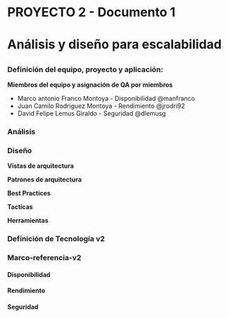# PROYECTO 2 - Documento 1<h1>
# Análisis y diseño para escalabilidad<h2>


### Definición del equipo, proyecto y aplicación:
__Miembros del equipo y asignación de QA por miembros__

* Marco antonio Franco Montoya - Disponibilidad
    @manfranco
* Juan Camilo Rodriguez Montoya - Rendimiento
    @jrodri92
* David Felipe Lemus Giraldo - Seguridad
    @dlemusg
    
### Análisis

### Diseño

__Vistas de arquitectura__

__Patrones de arquitectura__

__Best Practices__

__Tacticas__

__Herramientas__

### Definición de Tecnología v2


### Marco-referencia-v2

#### Disponibilidad
#### Rendimiento
#### Seguridad
